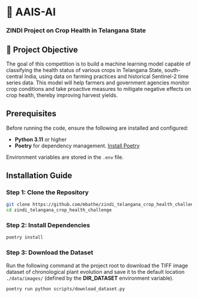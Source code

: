 # 🍲 AAIS-AI 

### ZINDI Project on Crop Health in Telangana State

## 🎯 Project Objective
The goal of this competition is to build a machine learning model capable of classifying the health status of various crops in Telangana State, south-central India, using data on farming practices and historical Sentinel-2 time series data. This model will help farmers and government agencies monitor crop conditions and take proactive measures to mitigate negative effects on crop health, thereby improving harvest yields.

## Prerequisites
Before running the code, ensure the following are installed and configured:
- **Python 3.11** or higher
- **Poetry** for dependency management. [Install Poetry](https://python-poetry.org/docs/#installation)

Environment variables are stored in the `.env` file.

## Installation Guide

### Step 1: Clone the Repository
```bash
git clone https://github.com/mbathe/zindi_telangana_crop_health_challenge.git
cd zindi_telangana_crop_health_challenge
```

### Step 2: Install Dependencies
```bash
poetry install
```

### Step 3: Download the Dataset
Run the following command at the project root to download the TIFF image dataset of chronological plant evolution and save it to the default location `./data/images/` (defined by the **DIR_DATASET** environment variable).
```bash
poetry run python scripts/download_dataset.py
```